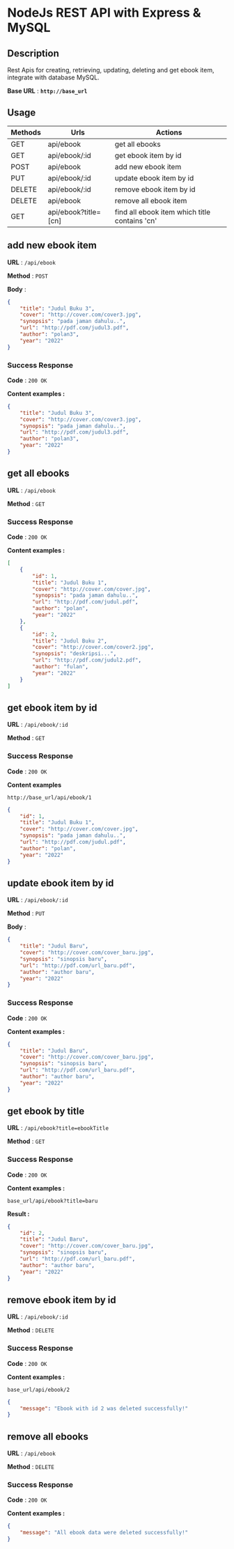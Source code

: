 # NodeJs REST API with Express & MySQL

## Description

Rest Apis for creating, retrieving, updating, deleting and get ebook item, integrate with database MySQL.

**Base URL** : **`http://base_url`**

## Usage
| Methods | Urls                    | Actions                                     |
|---------|-------------------------|---------------------------------------------|
| GET     | api/ebook           | get all ebooks                           |
| GET     | api/ebook/:id       | get ebook item by id                         |
| POST    | api/ebook           | add new ebook item                           |
| PUT     | api/ebook/:id       | update ebook item by id                      |
| DELETE  | api/ebook/:id       | remove ebook item by id                      |
| DELETE  | api/ebook           | remove all ebook item                        |
| GET     | api/ebook?title=[cn] | find all ebook item which title contains 'cn' |

## add new ebook item 


**URL** : `/api/ebook`

**Method** : `POST`

**Body** :
```json
{
    "title": "Judul Buku 3",
    "cover": "http://cover.com/cover3.jpg",
    "synopsis": "pada jaman dahulu..",
    "url": "http://pdf.com/judul3.pdf",
    "author": "polan3",
    "year": "2022"
}

```


### Success Response

**Code** : `200 OK`

**Content examples :**


```json
{
    "title": "Judul Buku 3",
    "cover": "http://cover.com/cover3.jpg",
    "synopsis": "pada jaman dahulu..",
    "url": "http://pdf.com/judul3.pdf",
    "author": "polan3",
    "year": "2022"
}
```

## get all ebooks


**URL** : `/api/ebook`

**Method** : `GET`


### Success Response

**Code** : `200 OK`

**Content examples :**

```json
[
    {
        "id": 1,
        "title": "Judul Buku 1",
        "cover": "http://cover.com/cover.jpg",
        "synopsis": "pada jaman dahulu..",
        "url": "http://pdf.com/judul.pdf",
        "author": "polan",
        "year": "2022"
    },
    {
        "id": 2,
        "title": "Judul Buku 2",
        "cover": "http://cover.com/cover2.jpg",
        "synopsis": "deskripsi...",
        "url": "http://pdf.com/judul2.pdf",
        "author": "fulan",
        "year": "2022"
    }
]
```

## get ebook item by id 


**URL** : `/api/ebook/:id`

**Method** : `GET`


### Success Response

**Code** : `200 OK`

**Content examples**

`http://base_url/api/ebook/1`


```json
{
    "id": 1,
    "title": "Judul Buku 1",
    "cover": "http://cover.com/cover.jpg",
    "synopsis": "pada jaman dahulu..",
    "url": "http://pdf.com/judul.pdf",
    "author": "polan",
    "year": "2022"
}
```

## update ebook item by id   


**URL** : `/api/ebook/:id`

**Method** : `PUT`

**Body** :
```json
{
    "title": "Judul Baru",
    "cover": "http://cover.com/cover_baru.jpg",
    "synopsis": "sinopsis baru",
    "url": "http://pdf.com/url_baru.pdf",
    "author": "author baru",
    "year": "2022"
}

```


### Success Response

**Code** : `200 OK`

**Content examples :**


```json
{
    "title": "Judul Baru",
    "cover": "http://cover.com/cover_baru.jpg",
    "synopsis": "sinopsis baru",
    "url": "http://pdf.com/url_baru.pdf",
    "author": "author baru",
    "year": "2022"
}
```

## get ebook by title 


**URL** : `/api/ebook?title=ebookTitle`

**Method** : `GET`


### Success Response

**Code** : `200 OK`

**Content examples :**

`base_url/api/ebook?title=baru`

**Result :**


```json
{
    "id": 2,
    "title": "Judul Baru",
    "cover": "http://cover.com/cover_baru.jpg",
    "synopsis": "sinopsis baru",
    "url": "http://pdf.com/url_baru.pdf",
    "author": "author baru",
    "year": "2022"
}
```


## remove ebook item by id 


**URL** : `/api/ebook/:id`

**Method** : `DELETE`


### Success Response

**Code** : `200 OK`

**Content examples :**

`base_url/api/ebook/2`


```json
{
    "message": "Ebook with id 2 was deleted successfully!"
}
```

## remove all ebooks


**URL** : `/api/ebook`

**Method** : `DELETE`


### Success Response

**Code** : `200 OK`

**Content examples :**


```json
{
    "message": "All ebook data were deleted successfully!"
}
```


